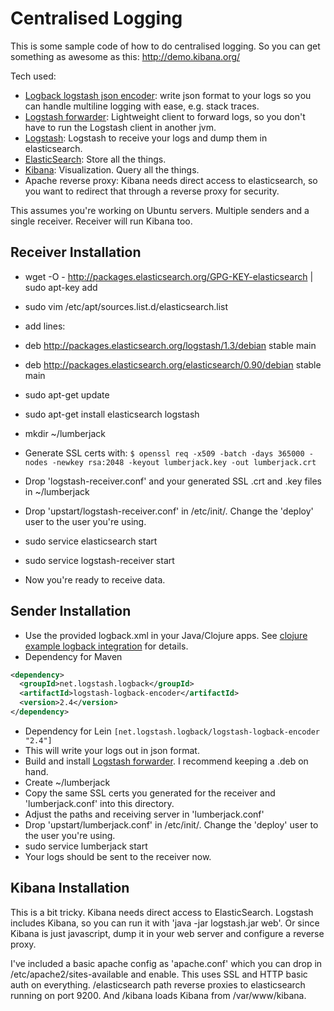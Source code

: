 # Centralised Logging

This is some sample code of how to do centralised logging. So you can get something as awesome as this: http://demo.kibana.org/

Tech used:

- [Logback logstash json encoder](https://github.com/logstash/logstash-logback-encoder): write json format to your logs so you can handle multiline logging with ease, e.g. stack traces.
- [Logstash forwarder](https://github.com/elasticsearch/logstash-forwarder): Lightweight client to forward logs, so you don't have to run the Logstash client in another jvm.
- [Logstash](http://logstash.net/): Logstash to receive your logs and dump them in elasticsearch.
- [ElasticSearch](http://elasticsearch.org/): Store all the things.
- [Kibana](http://www.elasticsearch.org/overview/kibana/): Visualization. Query all the things.
- Apache reverse proxy: Kibana needs direct access to elasticsearch, so you want to redirect that through a reverse proxy for security.

This assumes you're working on Ubuntu servers. Multiple senders and a single receiver. Receiver will run Kibana too.

## Receiver Installation

- wget -O - http://packages.elasticsearch.org/GPG-KEY-elasticsearch | sudo apt-key add
- sudo vim /etc/apt/sources.list.d/elasticsearch.list
- add lines:
 - deb http://packages.elasticsearch.org/logstash/1.3/debian stable main
 - deb http://packages.elasticsearch.org/elasticsearch/0.90/debian stable main
- sudo apt-get update
- sudo apt-get install elasticsearch logstash
- mkdir ~/lumberjack
- Generate SSL certs with: ```$ openssl req -x509 -batch -days 365000 -nodes -newkey rsa:2048 -keyout lumberjack.key -out lumberjack.crt```

- Drop 'logstash-receiver.conf' and your generated SSL .crt and .key files in ~/lumberjack
- Drop 'upstart/logstash-receiver.conf' in /etc/init/. Change the 'deploy' user to the user you're using.
- sudo service elasticsearch start
- sudo service logstash-receiver start
- Now you're ready to receive data.

## Sender Installation

- Use the provided logback.xml in your Java/Clojure apps. See [clojure example logback integration](https://github.com/vaughnd/clojure-example-logback-integration) for details.
- Dependency for Maven
```xml
<dependency>
  <groupId>net.logstash.logback</groupId>
  <artifactId>logstash-logback-encoder</artifactId>
  <version>2.4</version>
</dependency>
```
- Dependency for Lein
```[net.logstash.logback/logstash-logback-encoder "2.4"]```
- This will write your logs out in json format.
- Build and install [Logstash forwarder](https://github.com/elasticsearch/logstash-forwarder). I recommend keeping a .deb on hand.
- Create ~/lumberjack
- Copy the same SSL certs you generated for the receiver and 'lumberjack.conf' into this directory.
- Adjust the paths and receiving server in 'lumberjack.conf'
- Drop 'upstart/lumberjack.conf' in /etc/init/. Change the 'deploy' user to the user you're using.
- sudo service lumberjack start
- Your logs should be sent to the receiver now.

## Kibana Installation

This is a bit tricky. Kibana needs direct access to ElasticSearch. Logstash includes Kibana, so you can run it with 'java -jar logstash.jar web'. Or since Kibana is just javascript, dump it in your web server and configure a reverse proxy.

I've included a basic apache config as 'apache.conf' which you can drop in /etc/apache2/sites-available and enable.
This uses SSL and HTTP basic auth on everything. /elasticsearch path reverse proxies to elasticsearch running on port 9200.
And /kibana loads Kibana from /var/www/kibana.
